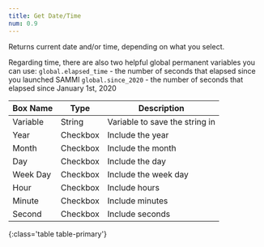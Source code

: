 ```yaml
---
title: Get Date/Time
num: 0.9
---
```


Returns current date and/or time, depending on what you select.

Regarding time, there are also two helpful global permanent variables you can use:
`global.elapsed_time` - the number of seconds that elapsed since you launched SAMMI
`global.since_2020` - the number of seconds that elapsed since January 1st, 2020

| Box Name | Type | Description |
|-------|--------|--------
|Variable|	String|	Variable to save the string in
|Year| Checkbox| Include the year|
|Month| Checkbox|Include the  month|
|Day| Checkbox|Include the day|
|Week Day| Checkbox|Include the week day|
|Hour| Checkbox|Include hours|
|Minute| Checkbox|Include minutes|
|Second| Checkbox|Include seconds|
{:class='table table-primary'}










